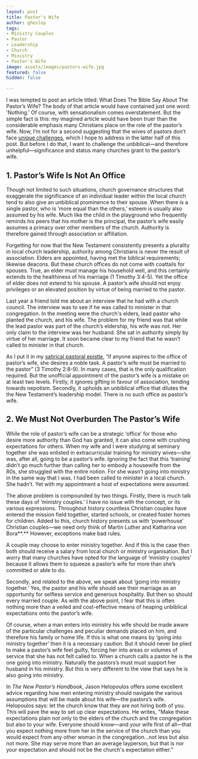 ```yaml
---
layout: post
title: Pastor's Wife
author: gheslop
tags:
- Ministry Couples
- Pastor
- Leadership
- Church
- Ministry
- Pastor's Wife
image: assets/images/pastors-wife.jpg
featured: false
hidden: false

---
```

I was tempted to post an article titled: What Does The Bible Say About The Pastor’s Wife? The body of that article would have contained just one word: 'Nothing.' Of course, with sensationalism comes overstatement. But the simple fact is this: my imagined article would have been truer than the considerable emphasis many Christians place on the role of the pastor’s wife. Now, I’m not for a second suggesting that the wives of pastors don’t face [unique challenges](https://www.thegospelcoalition.org/reviews/help-married-pastor-jani-ortlund/ "Review of Jani Ortlund's new book"), which I hope to address in the latter half of this post. But before I do that, I want to challenge the unbiblical—and therefore unhelpful—significance and status many churches grant to the pastor’s wife.

## **1. Pastor’s Wife Is Not An Office**

Though not limited to such situations, church governance structures that exaggerate the significance of an individual leader within the local church tend to also give an unbiblical prominence to their spouse. When there is a single pastor, who is ‘more equal than the others,’ esteem is usually also assumed by his wife. Much like the child in the playground who frequently reminds his peers that his mother is the principal, the pastor’s wife easily assumes a primacy over other members of the church. Authority is therefore gained through association or affiliation.

Forgetting for now that the New Testament consistently presents a plurality in local church leadership, authority among Christians is never the result of association. Elders are appointed, having met the biblical requirements; likewise deacons. But these church offices do not come with coattails for spouses. True, an elder must manage his household well, and this certainly extends to the healthiness of his marriage (1 Timothy 3:4-5). Yet the office of elder does not extend to his spouse. A pastor’s wife should not enjoy privileges or an elevated position by virtue of being married to the pastor.

Last year a friend told me about an interview that he had with a church council. The interview was to see if he was called to minister in that congregation. In the meeting were the church's elders, lead pastor who planted the church, and his wife. The problem for my friend was that while the lead pastor was part of the church’s eldership, his wife was not. Her only claim to the interview was her husband. She sat in authority simply by virtue of her marriage. It soon became clear to my friend that he wasn’t called to minister in that church.

As I put it in my [satirical pastoral epistle](https://rekindle.co.za/content/2020-09-17-3-timothy "3 Timothy"), “if anyone aspires to the office of pastor’s wife, she desires a noble task. A pastor’s wife must be married to the pastor” (3 Timothy 2:8-9). In many cases, that is the only qualification required. But the unofficial appointment of the pastor’s wife is a mistake on at least two levels. Firstly, it ignores gifting in favour of association, tending towards nepotism. Secondly, it upholds an unbiblical office that dilutes the the New Testament’s leadership model. There is no such office as pastor’s wife.

## **2. We Must Not Overburden The Pastor’s Wife**

While the role of pastor’s wife can be a strategic ‘office’ for those who desire more authority than God has granted, it can also come with crushing expectations for others. When my wife and I were studying at seminary together she was enlisted in extracurricular training for ministry wives—she was, after all, going to be a pastor’s wife. Ignoring the fact that this ‘training’ didn’t go much further than calling her to embody a housewife from the 80s, she struggled with the entire notion. For she wasn’t going into ministry in the same way that I was. I had been called to minister in a local church. She hadn’t. Yet with my appointment a host of expectations were assumed.

The above problem is compounded by two things. Firstly, there is much talk these days of ‘ministry couples.’ I have no issue with the concept, or its various expressions. Throughout history countless Christian couples have entered the mission field together, started schools, or created foster homes for children. Added to this, church history presents us with ‘powerhouse’ Christian couples—we need only think of Martin Luther and Katharina von Bora**.** However, exceptions make bad rules.

A couple may choose to enter ministry together. And if this is the case then both should receive a salary from local church or ministry organisation. But I worry that many churches have opted for the language of ‘ministry couples’ because it allows them to squeeze a pastor’s wife for more than she’s committed or able to do.

Secondly, and related to the above, we speak about ‘going into ministry together.’ Yes, the pastor and his wife should see their marriage as an opportunity for selfless service and generous hospitality. But then so should every married couple. As with the above point, I fear that this is often nothing more than a veiled and cost-effective means of heaping unbiblical expectations onto the pastor’s wife.

Of course, when a man enters into ministry his wife should be made aware of the particular challenges and peculiar demands placed on him, and therefore his family or home life. If this is what one means by ‘going into ministry together’ then it is a necessary caution. But it should never be plied to make a pastor’s wife feel guilty, forcing her into areas or volumes of service that she has not felt called to. When a church calls a pastor he is the one going into ministry. Naturally the pastors’s must must support her husband in his ministry. But this is very different to the view that says he is also going into ministry.

In _The New Pastor’s Handbook_, Jason Helopoulos offers some excellent advice regarding how men entering ministry should navigate the various assumptions that will be made about his wife—the pastors’s wife. Helopoulos says: let the church know that they are not hiring both of you. This will pave the way to set up clear expectations. He writes, "Make these expectations plain not only to the elders of the church and the congregation but also to your wife. Everyone should know—and your wife first of all—that you expect nothing more from her in the service of the church than you would expect from any other woman in the congregation…not less but also not more. She may serve more than an average layperson, but that is nor your expectation and should not be the church's expectation either.”